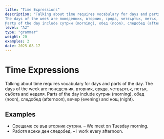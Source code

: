 ```yaml
---
title: "Time Expressions"
description: "Talking about time requires vocabulary for days and parts of the day.
The days of the week are понеделник, вторник, сряда, четвъртък, петък, събота and неделя.
Parts of the day include сутрин (morning), обед (noon), следобед (afternoon), вечер (evening) and нощ (night)."
level: "A2"
type: "grammar"
weight: 20
examples: 2
date: 2025-08-17
---
```


# Time Expressions

Talking about time requires vocabulary for days and parts of the day.
The days of the week are понеделник, вторник, сряда, четвъртък, петък, събота and неделя.
Parts of the day include сутрин (morning), обед (noon), следобед (afternoon), вечер (evening) and нощ (night).

## Examples

- Срещаме се във вторник сутрин. – We meet on Tuesday morning.
- Работя всеки ден следобед. – I work every afternoon.

